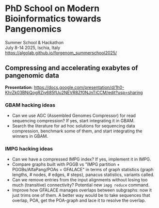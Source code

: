 # PhD School on Modern Bioinformatics towards Pangenomics

Summer School & Hackathon \
July 8-14 2025, Ischia, Italy \
https://algolab.github.io/forgenom_summerschool2025/

## Compressing and accelerating exabytes of pangenomic data

**Presentation**: https://docs.google.com/presentation/d/1h0-KhrZk03BNiQogRZiy685fUu2NEVR8Zf0NJnTiCCM/edit?usp=sharing

### GBAM hacking ideas
- Can we use AGC (Assembled Genomes Compressor) for read sequencing compression? If yes, start integrating it in GBAM.
- Search the literature for ad hoc solutions for sequencing data compression, benchmark some of them, and start integrating the winners in GBAM.

### IMPG hacking ideas
- Can we have a compressed IMPG index? If yes, implement it in IMPG.
- Compare graphs built with PGGB vs "IMPG partition + PGGBs/AlfaPang/POAs + GFALACE" in terms of graph statistics (graph lengths, # nodes, # edges, # steps), panacus statistics, variants called.
- Can we remove entries from the input alignments without losing too much (transitive) connectivity? Potential new `impg reduce` command.
- Improve how GFALACE manages overlaps between subgraphs: now it just trims one of them. A better way would be to take sequences that overlap, POA, get the POA-graph and lace it to resolve the overlap.
